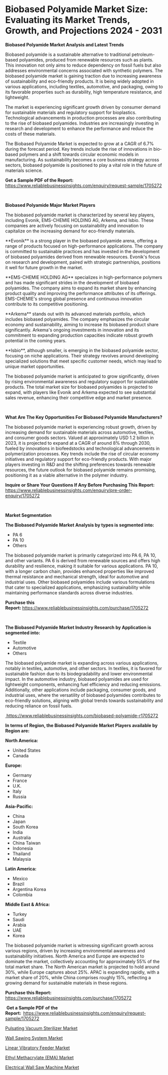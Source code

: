 <p><h1>Biobased Polyamide Market Size: Evaluating its Market Trends, Growth, and Projections 2024 - 2031</h1></p><p><strong>Biobased Polyamide Market Analysis and Latest Trends</strong></p>
<p><p>Biobased polyamide is a sustainable alternative to traditional petroleum-based polyamides, produced from renewable resources such as plants. This innovation not only aims to reduce dependency on fossil fuels but also addresses environmental concerns associated with synthetic polymers. The biobased polyamide market is gaining traction due to increasing awareness of sustainability and eco-friendly products. It is being widely adopted in various applications, including textiles, automotive, and packaging, owing to its favorable properties such as durability, high temperature resistance, and lightweight.</p><p>The market is experiencing significant growth driven by consumer demand for sustainable materials and regulatory support for bioplastics. Technological advancements in production processes are also contributing to the rise of biobased polyamides. Industries are increasingly investing in research and development to enhance the performance and reduce the costs of these materials. </p><p>The Biobased Polyamide Market is expected to grow at a CAGR of 6.7% during the forecast period. Key trends include the rise of innovations in bio-based polymers and a shift towards circular economic models in manufacturing. As sustainability becomes a core business strategy across sectors, biobased polyamide is positioned to play a vital role in the future of materials science.</p></p>
<p><strong>Get a Sample PDF of the Report:&nbsp;</strong> <a href="https://www.reliablebusinessinsights.com/enquiry/request-sample/1705272?utm_campaign=62&utm_medium=2&utm_source=Github&utm_content=ia&utm_term=21102024&utm_id=biobased-polyamide">https://www.reliablebusinessinsights.com/enquiry/request-sample/1705272</a></p>
<p>&nbsp;</p>
<p><strong>Biobased Polyamide Major Market Players</strong></p>
<p><p>The biobased polyamide market is characterized by several key players, including Evonik, EMS-CHEMIE HOLDING AG, Arkema, and Isbio. These companies are actively focusing on sustainability and innovation to capitalize on the increasing demand for eco-friendly materials.</p><p>**Evonik** is a strong player in the biobased polyamide arena, offering a range of products focused on high-performance applications. The company is committed to sustainable practices and has invested in the development of biobased polyamides derived from renewable resources. Evonik's focus on research and development, paired with strategic partnerships, positions it well for future growth in the market.</p><p>**EMS-CHEMIE HOLDING AG** specializes in high-performance polymers and has made significant strides in the development of biobased polyamides. The company aims to expand its market share by enhancing product quality and improving the performance attributes of its offerings. EMS-CHEMIE's strong global presence and continuous innovation contribute to its competitive positioning.</p><p>**Arkema** stands out with its advanced materials portfolio, which includes biobased polyamides. The company emphasizes the circular economy and sustainability, aiming to increase its biobased product share significantly. Arkema's ongoing investments in innovation and its commitment to expanding production capacities indicate robust growth potential in the coming years.</p><p>**Isbio**, although smaller, is emerging in the biobased polyamide sector, focusing on niche applications. Their strategy revolves around developing specialized solutions that meet specific customer needs, which may lead to unique market opportunities.</p><p>The biobased polyamide market is anticipated to grow significantly, driven by rising environmental awareness and regulatory support for sustainable products. The total market size for biobased polyamides is projected to expand, with players like Evonik and Arkema expected to see substantial sales revenue, enhancing their competitive edge and market presence.</p></p>
<p>&nbsp;</p>
<p><strong>What Are The Key Opportunities For Biobased Polyamide Manufacturers?</strong></p>
<p><p>The biobased polyamide market is experiencing robust growth, driven by increasing demand for sustainable materials across automotive, textiles, and consumer goods sectors. Valued at approximately USD 1.2 billion in 2023, it is projected to expand at a CAGR of around 8% through 2030, fueled by innovations in biofeedstocks and technological advancements in polymerization processes. Key trends include the rise of circular economy initiatives and regulatory support for eco-friendly products. With major players investing in R&D and the shifting preferences towards renewable resources, the future outlook for biobased polyamide remains promising, positioning it as a viable alternative in the polymer industry.</p></p>
<p><strong>Inquire or Share Your Questions If Any Before Purchasing This Report:</strong> <a href="https://www.reliablebusinessinsights.com/enquiry/pre-order-enquiry/1705272?utm_campaign=62&utm_medium=2&utm_source=Github&utm_content=ia&utm_term=21102024&utm_id=biobased-polyamide">https://www.reliablebusinessinsights.com/enquiry/pre-order-enquiry/1705272</a></p>
<p>&nbsp;</p>
<p><strong>Market Segmentation</strong></p>
<p><strong>The Biobased Polyamide Market Analysis by types is segmented into:</strong></p>
<p><ul><li>PA 6</li><li>PA 10</li><li>Others</li></ul></p>
<p><p>The biobased polyamide market is primarily categorized into PA 6, PA 10, and other variants. PA 6 is derived from renewable sources and offers high durability and resilience, making it suitable for various applications. PA 10, with a longer carbon chain, provides enhanced properties like improved thermal resistance and mechanical strength, ideal for automotive and industrial uses. Other biobased polyamides include various formulations that cater to specialized applications, emphasizing sustainability while maintaining performance standards across diverse industries.</p></p>
<p><strong>Purchase this Report:&nbsp;</strong><a href="https://www.reliablebusinessinsights.com/purchase/1705272?utm_campaign=62&utm_medium=2&utm_source=Github&utm_content=ia&utm_term=21102024&utm_id=biobased-polyamide">https://www.reliablebusinessinsights.com/purchase/1705272</a></p>
<p>&nbsp;</p>
<p><strong>The Biobased Polyamide Market Industry Research by Application is segmented into:</strong></p>
<p><ul><li>Textile</li><li>Automotive</li><li>Others</li></ul></p>
<p><p>The biobased polyamide market is expanding across various applications, notably in textiles, automotive, and other sectors. In textiles, it is favored for sustainable fashion due to its biodegradability and lower environmental impact. In the automotive industry, biobased polyamides are used for lightweight components, enhancing fuel efficiency and reducing emissions. Additionally, other applications include packaging, consumer goods, and industrial uses, where the versatility of biobased polyamides contributes to eco-friendly solutions, aligning with global trends towards sustainability and reducing reliance on fossil fuels.</p></p>
<p><a href="https://www.reliablebusinessinsights.com/biobased-polyamide-r1705272?utm_campaign=62&utm_medium=2&utm_source=Github&utm_content=ia&utm_term=21102024&utm_id=biobased-polyamide">&nbsp;https://www.reliablebusinessinsights.com/biobased-polyamide-r1705272</a></p>
<p><strong>In terms of Region, the Biobased Polyamide Market Players available by Region are:</strong></p>
<p>
    <p> <strong> North America: </strong>
        <ul>
            <li>United States</li>
            <li>Canada</li>
        </ul>
        </p> 
    <p> <strong> Europe: </strong>
        <ul>
            <li>Germany</li>
            <li>France</li>
            <li>U.K.</li>
            <li>Italy</li>
            <li>Russia</li>
        </ul>
        </p> 
    <p> <strong> Asia-Pacific: </strong>
        <ul>
            <li>China</li>
            <li>Japan</li>
            <li>South Korea</li>
            <li>India</li>
            <li>Australia</li>
            <li>China Taiwan</li>
            <li>Indonesia</li>
            <li>Thailand</li>
            <li>Malaysia</li>
        </ul>
        </p> 
    <p> <strong> Latin America: </strong>
        <ul>
            <li>Mexico</li>
            <li>Brazil</li>
            <li>Argentina Korea</li>
            <li>Colombia</li>
        </ul>
        </p> 
    <p> <strong> Middle East & Africa: </strong>
        <ul>
            <li>Turkey</li>
            <li>Saudi</li>
            <li>Arabia</li>
            <li>UAE</li>
            <li>Korea</li>
        </ul>
    </p>
    </p>
<p><p>The biobased polyamide market is witnessing significant growth across various regions, driven by increasing environmental awareness and sustainability initiatives. North America and Europe are expected to dominate the market, collectively accounting for approximately 55% of the total market share. The North American market is projected to hold around 30%, while Europe captures about 25%. APAC is expanding rapidly, with a market share of 20%, while China comprises roughly 15%, reflecting a growing demand for sustainable materials in these regions.</p></p>
<p><strong>Purchase this Report: </strong><a href="https://www.reliablebusinessinsights.com/purchase/1705272?utm_campaign=62&utm_medium=2&utm_source=Github&utm_content=ia&utm_term=21102024&utm_id=biobased-polyamide">https://www.reliablebusinessinsights.com/purchase/1705272</a></p>
<p>&nbsp;<strong>Get a Sample PDF of the Report:&nbsp;&nbsp;</strong><a href="https://www.reliablebusinessinsights.com/enquiry/request-sample/1705272?utm_campaign=62&utm_medium=2&utm_source=Github&utm_content=ia&utm_term=21102024&utm_id=biobased-polyamide">https://www.reliablebusinessinsights.com/enquiry/request-sample/1705272</a></p>
<p><strong></strong></p>
<p><p><a href="https://issuu.com/reportprime-2/docs/pulsating-vacuum-sterilizer-market-_b9973c4238e48a?utm_campaign=62&utm_medium=2&utm_source=Github&utm_content=ia&utm_term=21102024&utm_id=biobased-polyamide">Pulsating Vacuum Sterilizer Market</a></p><p><a href="https://www.linkedin.com/pulse/global-perspectives-wall-sawing-system-market-trends-forecast-kmerf?utm_campaign=62&utm_medium=2&utm_source=Github&utm_content=ia&utm_term=21102024&utm_id=biobased-polyamide">Wall Sawing System Market</a></p><p><a href="https://issuu.com/reportprime-2/docs/linear-vibratory-feeder-market-size_b17a5ffbd859cb?utm_campaign=62&utm_medium=2&utm_source=Github&utm_content=ia&utm_term=21102024&utm_id=biobased-polyamide">Linear Vibratory Feeder Market</a></p><p><a href="https://github.com/MCGEE-CRANECaitlyn/Market-Research-Report-List-1/blob/main/ethyl-methacrylate-ema-market.md?utm_campaign=62&utm_medium=2&utm_source=Github&utm_content=ia&utm_term=21102024&utm_id=biobased-polyamide">Ethyl Methacrylate (EMA) Market</a></p><p><a href="https://www.linkedin.com/pulse/global-electrical-wall-saw-machine-market-analysis-trends-bqksf?utm_campaign=62&utm_medium=2&utm_source=Github&utm_content=ia&utm_term=21102024&utm_id=biobased-polyamide">Electrical Wall Saw Machine Market</a></p></p>